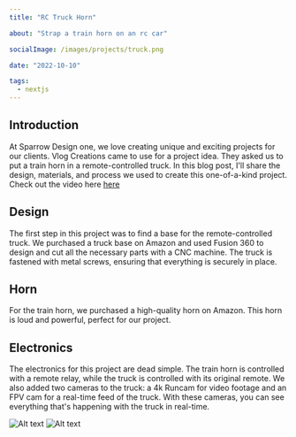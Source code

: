 ```yaml
---
title: "RC Truck Horn"

about: "Strap a train horn on an rc car"

socialImage: /images/projects/truck.png

date: "2022-10-10"

tags:
  - nextjs
---
```


## Introduction

At Sparrow Design one, we love creating unique and exciting projects for our clients. Vlog Creations came to use for a project idea. They asked us to put a train horn in a remote-controlled truck. In this blog post, I'll share the design, materials, and process we used to create this one-of-a-kind project. Check out the video here [here](https://www.youtube.com/watch?v=zYgAf2eu8sQ&t=5m7s)

## Design

The first step in this project was to find a base for the remote-controlled truck. We purchased a truck base on Amazon and used Fusion 360 to design and cut all the necessary parts with a CNC machine. The truck is fastened with metal screws, ensuring that everything is securely in place.

## Horn

For the train horn, we purchased a high-quality horn on Amazon. This horn is loud and powerful, perfect for our project.

## Electronics

The electronics for this project are dead simple. The train horn is controlled with a remote relay, while the truck is controlled with its original remote. We also added two cameras to the truck: a 4k Runcam for video footage and an FPV cam for a real-time feed of the truck. With these cameras, you can see everything that's happening with the truck in real-time.

![Alt text](/images/projects/tuck-inside.png)
![Alt text](/images/projects/truck.png)
